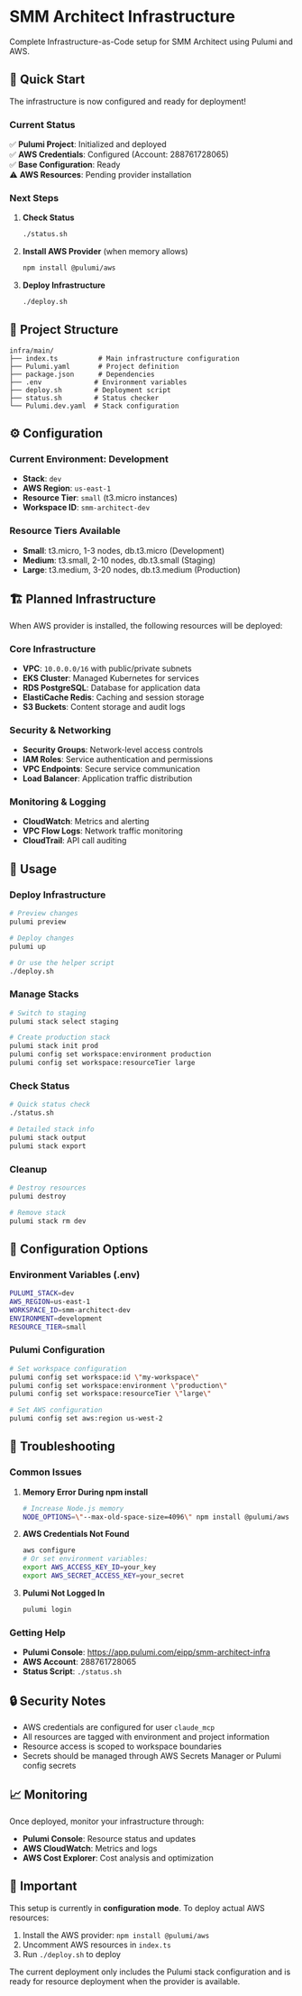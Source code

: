 # SMM Architect Infrastructure

Complete Infrastructure-as-Code setup for SMM Architect using Pulumi and AWS.

## 🚀 Quick Start

The infrastructure is now configured and ready for deployment!

### Current Status
✅ **Pulumi Project**: Initialized and deployed  
✅ **AWS Credentials**: Configured (Account: 288761728065)  
✅ **Base Configuration**: Ready  
⚠️  **AWS Resources**: Pending provider installation  

### Next Steps

1. **Check Status**
   ```bash
   ./status.sh
   ```

2. **Install AWS Provider** (when memory allows)
   ```bash
   npm install @pulumi/aws
   ```

3. **Deploy Infrastructure**
   ```bash
   ./deploy.sh
   ```

## 📁 Project Structure

```
infra/main/
├── index.ts          # Main infrastructure configuration
├── Pulumi.yaml       # Project definition
├── package.json      # Dependencies
├── .env             # Environment variables
├── deploy.sh        # Deployment script
├── status.sh        # Status checker
└── Pulumi.dev.yaml  # Stack configuration
```

## ⚙️ Configuration

### Current Environment: Development
- **Stack**: `dev`
- **AWS Region**: `us-east-1`
- **Resource Tier**: `small` (t3.micro instances)
- **Workspace ID**: `smm-architect-dev`

### Resource Tiers Available
- **Small**: t3.micro, 1-3 nodes, db.t3.micro (Development)
- **Medium**: t3.small, 2-10 nodes, db.t3.small (Staging)
- **Large**: t3.medium, 3-20 nodes, db.t3.medium (Production)

## 🏗️ Planned Infrastructure

When AWS provider is installed, the following resources will be deployed:

### Core Infrastructure
- **VPC**: `10.0.0.0/16` with public/private subnets
- **EKS Cluster**: Managed Kubernetes for services
- **RDS PostgreSQL**: Database for application data
- **ElastiCache Redis**: Caching and session storage
- **S3 Buckets**: Content storage and audit logs

### Security & Networking
- **Security Groups**: Network-level access controls
- **IAM Roles**: Service authentication and permissions
- **VPC Endpoints**: Secure service communication
- **Load Balancer**: Application traffic distribution

### Monitoring & Logging
- **CloudWatch**: Metrics and alerting
- **VPC Flow Logs**: Network traffic monitoring
- **CloudTrail**: API call auditing

## 🎯 Usage

### Deploy Infrastructure
```bash
# Preview changes
pulumi preview

# Deploy changes
pulumi up

# Or use the helper script
./deploy.sh
```

### Manage Stacks
```bash
# Switch to staging
pulumi stack select staging

# Create production stack
pulumi stack init prod
pulumi config set workspace:environment production
pulumi config set workspace:resourceTier large
```

### Check Status
```bash
# Quick status check
./status.sh

# Detailed stack info
pulumi stack output
pulumi stack export
```

### Cleanup
```bash
# Destroy resources
pulumi destroy

# Remove stack
pulumi stack rm dev
```

## 🔧 Configuration Options

### Environment Variables (.env)
```bash
PULUMI_STACK=dev
AWS_REGION=us-east-1
WORKSPACE_ID=smm-architect-dev
ENVIRONMENT=development
RESOURCE_TIER=small
```

### Pulumi Configuration
```bash
# Set workspace configuration
pulumi config set workspace:id \"my-workspace\"
pulumi config set workspace:environment \"production\"
pulumi config set workspace:resourceTier \"large\"

# Set AWS configuration
pulumi config set aws:region us-west-2
```

## 🐛 Troubleshooting

### Common Issues

1. **Memory Error During npm install**
   ```bash
   # Increase Node.js memory
   NODE_OPTIONS=\"--max-old-space-size=4096\" npm install @pulumi/aws
   ```

2. **AWS Credentials Not Found**
   ```bash
   aws configure
   # Or set environment variables:
   export AWS_ACCESS_KEY_ID=your_key
   export AWS_SECRET_ACCESS_KEY=your_secret
   ```

3. **Pulumi Not Logged In**
   ```bash
   pulumi login
   ```

### Getting Help
- **Pulumi Console**: https://app.pulumi.com/eipp/smm-architect-infra
- **AWS Account**: 288761728065
- **Status Script**: `./status.sh`

## 🔒 Security Notes

- AWS credentials are configured for user `claude_mcp`
- All resources are tagged with environment and project information
- Resource access is scoped to workspace boundaries
- Secrets should be managed through AWS Secrets Manager or Pulumi config secrets

## 📈 Monitoring

Once deployed, monitor your infrastructure through:
- **Pulumi Console**: Resource status and updates
- **AWS CloudWatch**: Metrics and logs
- **AWS Cost Explorer**: Cost analysis and optimization

## 🚨 Important

This setup is currently in **configuration mode**. To deploy actual AWS resources:
1. Install the AWS provider: `npm install @pulumi/aws`
2. Uncomment AWS resources in `index.ts`
3. Run `./deploy.sh` to deploy

The current deployment only includes the Pulumi stack configuration and is ready for resource deployment when the provider is available.